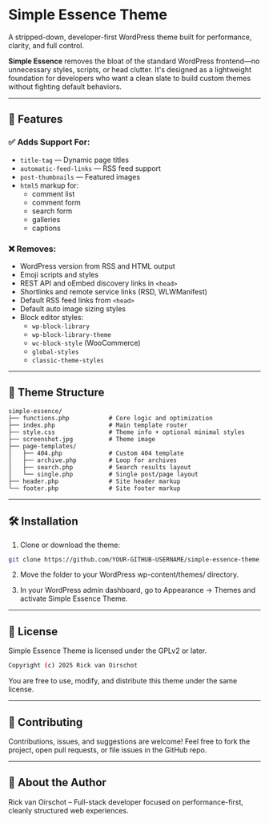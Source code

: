 # Simple Essence Theme

A stripped-down, developer-first WordPress theme built for performance, clarity, and full control.

**Simple Essence** removes the bloat of the standard WordPress frontend—no unnecessary styles, scripts, or head clutter. It's designed as a lightweight foundation for developers who want a clean slate to build custom themes without fighting default behaviors.

---

## 🚀 Features

### ✅ Adds Support For:
- `title-tag` — Dynamic page titles
- `automatic-feed-links` — RSS feed support
- `post-thumbnails` — Featured images
- `html5` markup for:
  - comment list
  - comment form
  - search form
  - galleries
  - captions

### ❌ Removes:
- WordPress version from RSS and HTML output
- Emoji scripts and styles
- REST API and oEmbed discovery links in `<head>`
- Shortlinks and remote service links (RSD, WLWManifest)
- Default RSS feed links from `<head>`
- Default auto image sizing styles
- Block editor styles:
  - `wp-block-library`
  - `wp-block-library-theme`
  - `wc-block-style` (WooCommerce)
  - `global-styles`
  - `classic-theme-styles`

---

## 📁 Theme Structure

```text
simple-essence/
├── functions.php           # Core logic and optimization
├── index.php               # Main template router
├── style.css               # Theme info + optional minimal styles
├── screenshot.jpg          # Theme image
├── page-templates/
│   ├── 404.php             # Custom 404 template
│   ├── archive.php         # Loop for archives
│   ├── search.php          # Search results layout
│   └── single.php          # Single post/page layout
├── header.php              # Site header markup
└── footer.php              # Site footer markup
```

---

## 🛠️ Installation

1. Clone or download the theme:
```bash
git clone https://github.com/YOUR-GITHUB-USERNAME/simple-essence-theme.git
```
2. Move the folder to your WordPress wp-content/themes/ directory.

3. In your WordPress admin dashboard, go to Appearance → Themes and activate Simple Essence Theme.

---

## 📜 License
Simple Essence Theme is licensed under the GPLv2 or later.

```bash
Copyright (c) 2025 Rick van Oirschot
```
You are free to use, modify, and distribute this theme under the same license.

---

## 🙌 Contributing
Contributions, issues, and suggestions are welcome! Feel free to fork the project, open pull requests, or file issues in the GitHub repo.

---

## 💬 About the Author
Rick van Oirschot – Full-stack developer focused on performance-first, cleanly structured web experiences.